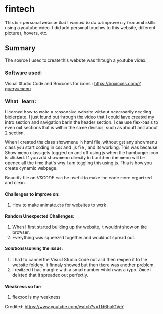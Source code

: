 # fintech
This is a personal website that I wanted to do to improve my frontend skills using a youtube video. I did add personal touches to this website, different pictures, hovers, etc.

## Summary
The source I used to create this website was through a youtube video.

### Software used:
Visual Studio Code and
Boxicons for icons : https://boxicons.com/?query=menu

### What I learn:
I learned how to make a responsive website without necessarily needing biolerplate. I just found out through the video that
I could have created my intro section and navigation barin the header section.
I can use flex-basis to even out sections that is within the same division, such as about1 and about 2 section.

When I created the class showmenu in html file, without get any showmenu class you start coding in css and .js file , and its working. This was because
Show menu class gets toggled on and off using js when the hamburger icon is clicked. If you add showmenu directly in html then the menu will be opened all the time that's why I am toggling this using js. Thia is how you create dynamic webpage.

Beautify file on VSCODE can be useful to make the code more organized and clean.

#### Challenges to improve on:
1. How to make animate.css for websites to work

#### Random Unexpected Challenges:
1. When I first started building up the website, it wouldnt show on the browser. 
2. Everything was squeezed together and wouldnot spread out.

#### Solutions/solving the issue:
1. I had to cancel the Visual Studio Code out and then reopen it to the website foldery. It finnaly showed but then there was another problem.
2. I realized I had margin: with a small number which was a typo. Once I deleted that it spreaded out perfectly.

#### Weakness so far:
1.	flexbox is my weakness


Credited: https://www.youtube.com/watch?v=TId6holGVeY
